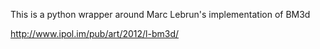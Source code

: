 This is a python wrapper around Marc Lebrun's implementation of BM3d

http://www.ipol.im/pub/art/2012/l-bm3d/

